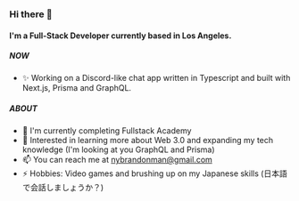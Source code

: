 ### Hi there 👋

#### I'm a Full-Stack Developer currently based in Los Angeles.

##### NOW

- ✨ Working on a Discord-like chat app written in Typescript and built with Next.js, Prisma and GraphQL.

##### ABOUT

- 🏫 I'm currently completing Fullstack Academy
- 🌱 Interested in learning more about Web 3.0 and expanding my tech knowledge (I'm looking at you GraphQL and Prisma)
- 📫 You can reach me at nybrandonman@gmail.com
- ⚡️ Hobbies: Video games and brushing up on my Japanese skills (日本語で会話しましょうか？)

<!---
brandoncoding/brandoncoding is a ✨ special ✨ repository because its `README.md` (this file) appears on your GitHub profile.
You can click the Preview link to take a look at your changes.
--->
